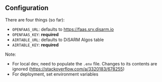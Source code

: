## Configuration
There are four things (so far):

- `OPENFAAS_URL`: defaults to https://faas.srv.disarm.io
- `OPENFAAS_KEY`: **required**
- `AIRTABLE_URL`: defaults to DiSARM Algos table
- `AIRTABLE_KEY`: **required**

Note:
- For local dev, need to populate the `.env` file. Changes to its contents are ignored (https://stackoverflow.com/a/3320183/678255)
- For deployment, set environment variables
